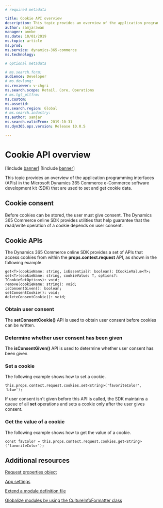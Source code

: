 ```yaml
---
# required metadata

title: Cookie API overview
description: This topic provides an overview of the application programming interfaces (APIs) in the Microsoft Dynamics 365 Commerce e-Commerce software development kit (SDK) that are used to set and get cookie data.
author: samjarawan
manager: annbe
ms.date: 10/01/2019
ms.topic: article
ms.prod: 
ms.service: dynamics-365-commerce
ms.technology: 

# optional metadata

# ms.search.form: 
audience: Developer
# ms.devlang: 
ms.reviewer: v-chgri
ms.search.scope: Retail, Core, Operations
# ms.tgt_pltfrm: 
ms.custom: 
ms.assetid: 
ms.search.region: Global
# ms.search.industry: 
ms.author: samjar
ms.search.validFrom: 2019-10-31
ms.dyn365.ops.version: Release 10.0.5

---
```

# Cookie API overview

[!include [banner](../includes/preview-banner.md)]
[!include [banner](../includes/banner.md)]

This topic provides an overview of the application programming interfaces (APIs) in the Microsoft Dynamics 365 Commerce e-Commerce software development kit (SDK) that are used to set and get cookie data.

## Cookie consent

Before cookies can be stored, the user must give consent. The Dynamics 365 Commerce online SDK provides utilities that help guarantee that the read/write operation of a cookie depends on user consent.

##  Cookie APIs

The Dynamics 365 Commerce online SDK provides a set of APIs that access cookies from within the **props.context.request** API, as shown in the following example.

```
get<T>(cookieName: string, isEssential?: boolean): ICookieValue<T>;
set<T>(cookieName: string, cookieValue: T, options?: ICookieSetOptions): void;
remove(cookieName: string): void;
isConsentGiven(): boolean;
setConsentCookie(): void;
deleteConsentCookie(): void;
```

### Obtain user consent

The **setConsentCookie()** API is used to obtain user consent before cookies can be written.

### Determine whether user consent has been given

The **isConsentGiven()** API is used to determine whether user consent has been given.

### Set a cookie

The following example shows how to set a cookie.

```
this.props.context.request.cookies.set<string>('favoriteColor', 'blue');
``` 

If user consent isn't given before this API is called, the SDK maintains a queue of all **set** operations and sets a cookie only after the user gives consent.

### Get the value of a cookie

The following example shows how to get the value of a cookie.

```
const favColor = this.props.context.request.cookies.get<string>('favoriteColor');
```
## Additional resources

[Request properties object](request-properties-object.md)

[App settings](app-settings.md)

[Extend a module definition file](extend-module-definition.md)

[Globalize modules by using the CultureInfoFormatter class](globalize-modules.md)
